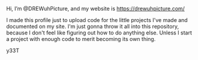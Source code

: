 Hi, I’m @DREWuhPicture, and my website is https://drewuhpicture.com/

I made this profile just to upload code for the little projects I've made and documented on my site. I'm just gonna throw it all into this repository, because I don't feel like figuring out how to do anything else. Unless I start a project with enough code to merit becoming its own thing.

y33T

<!---
DREWuhPicture/DREWuhPicture is a ✨ special ✨ repository because its `README.md` (this file) appears on your GitHub profile.
You can click the Preview link to take a look at your changes.
--->
